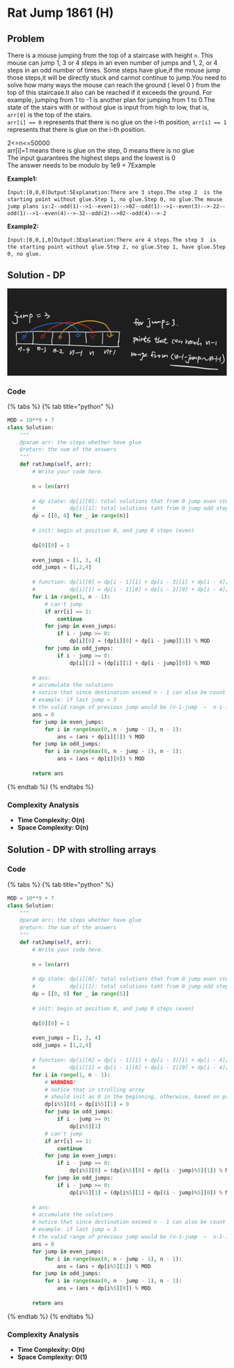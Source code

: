# Rat Jump 1861 (H)

## Problem

There is a mouse jumping from the top of a staircase with height `n`. This mouse can jump 1, 3 or 4 steps in an even number of jumps and 1, 2, or 4 steps in an odd number of times. Some steps have glue,if the mouse jump those steps,it will be directly stuck and cannot continue to jump.You need to solve how many ways the mouse can reach the ground ( level 0 ) from the top of this staircase.It also can be reached if it exceeds the ground. For example, jumping from 1 to -1 is another plan for jumping from 1 to 0.The state of the stairs with or without glue is input from high to low, that is, `arr[0]` is the top of the stairs.\
`arr[i] == 0` represents that there is no glue on the i-th position, `arr[i] == 1` represents that there is glue on the i-th position.

2<=n<=50000\
arr\[i]=1 means there is glue on the step, 0 means there is no glue\
The input guarantees the highest steps and the lowest is 0\
The answer needs to be modulo by 1e9 + 7Example

**Example1:**

```
Input:[0,0,0]Output:5Explanation:There are 3 steps.The step 2  is the starting point without glue.Step 1, no glue.Step 0, no glue.The mouse jump plans is:2--odd(1)-->1--even(1)-->02--odd(1)-->1--even(3)-->-22--odd(1)-->1--even(4)-->-32--odd(2)-->02--odd(4)-->-2
```

**Example2:**

```
Input:[0,0,1,0]Output:3Explanation:There are 4 steps.The step 3  is the starting point without glue.Step 2, no glue.Step 1, have glue.Step 0, no glue.
```

## Solution - DP

![](<../../../.gitbook/assets/Screen Shot 2021-06-08 at 5.28.41 PM.png>)

### Code

{% tabs %}
{% tab title="python" %}
```python
MOD = 10**9 + 7
class Solution:
    """
    @param arr: the steps whether have glue
    @return: the sum of the answers
    """
    def ratJump(self, arr):
        # Write your code here.
        
        n = len(arr)
        
        # dp state: dp[i][0]: total solutions that from 0 jump even steps to reach ith position
        #           dp[i][1]: total solutions taht from 0 jump odd steps to reach ith position
        dp = [[0, 0] for _ in range(n)]

        # init: begin at position 0, and jump 0 steps (even)

        dp[0][0] = 1

        even_jumps = [1, 3, 4]
        odd_jumps = [1,2,4]

        # function: dp[i][0] = dp[i - 1][1] + dp[i - 3][1] + dp[i - 4][1]
        #           dp[i][1] = dp[i - 1][0] + dp[i - 2][0] + dp[i - 4][0]
        for i in range(1, n - 1):
            # can't jump
            if arr[i] == 1:
                continue
            for jump in even_jumps:
                if i - jump >= 0:
                    dp[i][0] = (dp[i][0] + dp[i - jump][1]) % MOD
            for jump in odd_jumps:
                if i - jump >= 0:
                    dp[i][1] = (dp[i][1] + dp[i - jump][0]) % MOD
        
        # ans:
        # accumulate the solutions
        # notice that since destination exceed n - 1 can also be count as solution
        # example: if last jump = 3
        # the valid range of previous jump would be (n-1-jump  ~  n-1-1
        ans = 0
        for jump in even_jumps:
            for i in range(max(0, n - jump - 1), n - 1):
                ans = (ans + dp[i][1]) % MOD
        for jump in odd_jumps:
            for i in range(max(0, n - jump - 1), n - 1):
                ans = (ans + dp[i][0]) % MOD
        
        return ans
```
{% endtab %}
{% endtabs %}

### Complexity Analysis

* **Time Complexity: O(n)**
* **Space Complexity: O(n)**

## Solution **- DP with strolling arrays**

### Code

{% tabs %}
{% tab title="python" %}
```python
MOD = 10**9 + 7
class Solution:
    """
    @param arr: the steps whether have glue
    @return: the sum of the answers
    """
    def ratJump(self, arr):
        # Write your code here.
        
        n = len(arr)
        
        # dp state: dp[i][0]: total solutions that from 0 jump even steps to reach ith position
        #           dp[i][1]: total solutions taht from 0 jump odd steps to reach ith position
        dp = [[0, 0] for _ in range(5)]

        # init: begin at position 0, and jump 0 steps (even)

        dp[0][0] = 1

        even_jumps = [1, 3, 4]
        odd_jumps = [1,2,4]

        # function: dp[i][0] = dp[i - 1][1] + dp[i - 3][1] + dp[i - 4][1]
        #           dp[i][1] = dp[i - 1][0] + dp[i - 2][0] + dp[i - 4][0]
        for i in range(1, n - 1):
            # WARNING!
            # notice that in strolling array
            # should init as 0 in the beginning, otherwise, based on previous dp[i%5][1/0] would add extra values
            dp[i%5][0] = dp[i%5][1] = 0
            for jump in odd_jumps:
                if i - jump >= 0:
                    dp[i%5][1]
            # can't jump
            if arr[i] == 1:
                continue
            for jump in even_jumps:
                if i - jump >= 0:
                    dp[i%5][0] = (dp[i%5][0] + dp[(i - jump)%5][1]) % MOD
            for jump in odd_jumps:
                if i - jump >= 0:
                    dp[i%5][1] = (dp[i%5][1] + dp[(i - jump)%5][0]) % MOD
        
        # ans:
        # accumulate the solutions
        # notice that since destination exceed n - 1 can also be count as solution
        # example: if last jump = 3
        # the valid range of previous jump would be (n-1-jump  ~  n-1-1
        ans = 0
        for jump in even_jumps:
            for i in range(max(0, n - jump - 1), n - 1):
                ans = (ans + dp[i%5][1]) % MOD
        for jump in odd_jumps:
            for i in range(max(0, n - jump - 1), n - 1):
                ans = (ans + dp[i%5][0]) % MOD
        
        return ans
```
{% endtab %}
{% endtabs %}

### Complexity Analysis

* **Time Complexity: O(n)**
* **Space Complexity: O(1)**
